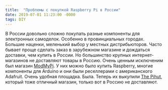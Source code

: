 ```yaml
---
title:  "Проблемы с покупкой Raspberry Pi в России"
date: 2019-07-01 11:23:00 -0000
tags: DIY
---
```


В России довольно сложно покупать разные компоненты для электронных самоделок. Особенно в провинциальных городах. Большие наценки, меленький выбор у местных дистрибьюторов. Часто бывает проще сделать заказ в зарубежном магазине и дождаться доставки, чем купить в России. Но большинство крупных интернет-магазинов не доставляют товары в Россию. Очень ценным исключеним был магазин [ModMyPi](https://www.modmypi.com/). У них можно было купить Raspberry, многие компоненты для Arduino и они были реселлерами с американского Adafruit. Очень удобная площадка. Была. Теперь их выкупили [The Pihut](https://thepihut.com/), который тоже отличный магазин, только вот в Россию не доставляют.